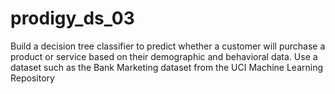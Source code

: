 # prodigy_ds_03
Build a decision tree classifier to predict whether a customer will purchase a product or service based on their demographic and behavioral data. Use a dataset such as the Bank Marketing dataset from the UCI Machine Learning Repository
